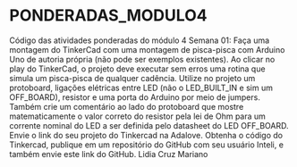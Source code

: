 # PONDERADAS_MODULO4
Código das atividades ponderadas do módulo 4
Semana 01: Faça uma montagem do TinkerCad com uma montagem de pisca-pisca com Arduino Uno de autoria própria (não pode ser exemplos existentes). Ao clicar no play do TinkerCad, o projeto deve executar sem erros uma rotina que simula um pisca-pisca de qualquer cadência. Utilize no projeto um protoboard, ligações elétricas entre LED (não o LED_BUILT_IN e sim um OFF_BOARD), resistor e uma porta do Arduino por meio de jumpers. Também crie um comentário ao lado do protoboard que mostre matematicamente o valor correto do resistor pela lei de Ohm para um corrente nominal do LED a ser definida pelo datasheet do LED OFF_BOARD. Envie o link do seu projeto do Tinkercad na Adalove. Obtenha o código do Tinkercad, publique em um repositório do GitHub com seu usuário Inteli, e também envie este link do GitHub.
Lidia Cruz Mariano
